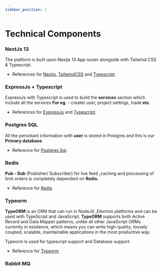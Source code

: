 ```yaml
---
sidebar_position: 1
---
```


# Technical Components

### NextJs 13

The platform is built upon Nextjs 13 App router alongside with Tailwind CSS & Typescript.

- References for [Nextjs](https://nextjs.org/docs), [TailwindCSS](https://tailwindcss.com/docs/installation) and [Typescript](https://www.typescriptlang.org/).

### ExpressJs + Typescript

ExpressJs with Typescript is used to build the **services** section which include all the services **For eg**. - creater user, project settings, trade **etc**.

- References for [ExpressJs](https://expressjs.com/en/starter/installing.html) and [Typescript](https://www.typescriptlang.org/).

### Postgres SQL

All the persistant information with **user** is stored in Postgres and this is our **Primary database**.

- Reference for [Postgres Sql](https://www.postgresql.org/about/).

### Redis

**Pub - Sub** (Publisher/ Subscriber) for live feed ,caching and processing of limit orders is completely dependent on **Redis**.

- Reference for [Redis](https://redis.io/docs/get-started/).

### Typeorm

**TypeORM** is an ORM that can run in NodeJS ,Electron platforms and can be used with TypeScript and JavaScript. **TypeORM** supports both Active Record and Data Mapper patterns, unlike all other JavaScript ORMs currently in existence, which means you can write high-quality, loosely coupled, scalable, maintainable applications in the most productive way.

Typeorm is used for typescript support and Database support.

- Reference for [Typeorm](https://typeorm.io/)

### Rabbit MQ
